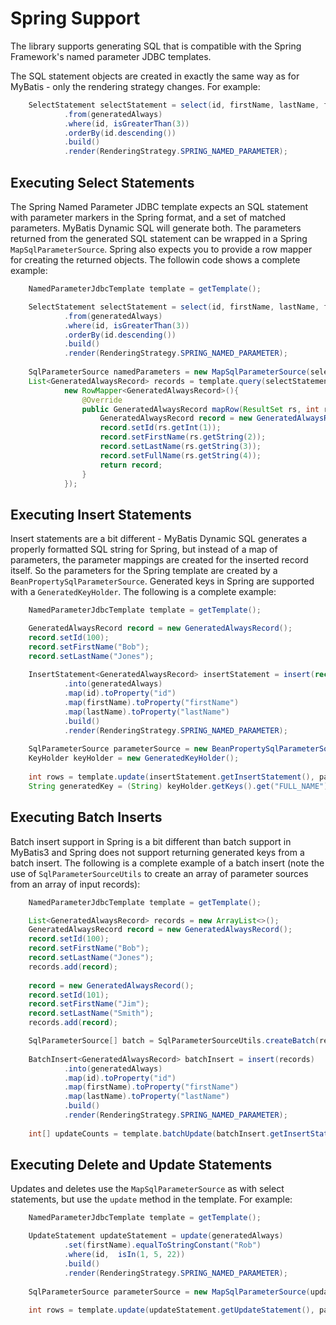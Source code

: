 # Spring Support
The library supports generating SQL that is compatible with the Spring Framework's named parameter JDBC templates.

The SQL statement objects are created in exactly the same way as for MyBatis - only the rendering strategy changes.  For example:

```java
    SelectStatement selectStatement = select(id, firstName, lastName, fullName)
            .from(generatedAlways)
            .where(id, isGreaterThan(3))
            .orderBy(id.descending())
            .build()
            .render(RenderingStrategy.SPRING_NAMED_PARAMETER);
```

## Executing Select Statements
The Spring Named Parameter JDBC template expects an SQL statement with parameter markers in the Spring format, and a set of matched parameters.  MyBatis Dynamic SQL will generate both.  The parameters returned from the generated SQL statement can be wrapped in a Spring `MapSqlParameterSource`.  Spring also expects you to provide a row mapper for creating the returned objects.  The followin code shows a complete example:

```java
    NamedParameterJdbcTemplate template = getTemplate();

    SelectStatement selectStatement = select(id, firstName, lastName, fullName)
            .from(generatedAlways)
            .where(id, isGreaterThan(3))
            .orderBy(id.descending())
            .build()
            .render(RenderingStrategy.SPRING_NAMED_PARAMETER);
        
    SqlParameterSource namedParameters = new MapSqlParameterSource(selectStatement.getParameters());
    List<GeneratedAlwaysRecord> records = template.query(selectStatement.getSelectStatement(), namedParameters,
            new RowMapper<GeneratedAlwaysRecord>(){
                @Override
                public GeneratedAlwaysRecord mapRow(ResultSet rs, int rowNum) throws SQLException {
                    GeneratedAlwaysRecord record = new GeneratedAlwaysRecord();
                    record.setId(rs.getInt(1));
                    record.setFirstName(rs.getString(2));
                    record.setLastName(rs.getString(3));
                    record.setFullName(rs.getString(4));
                    return record;
                }
            });
```

## Executing Insert Statements
Insert statements are a bit different - MyBatis Dynamic SQL generates a properly formatted SQL string for Spring, but instead of a map of parameters, the parameter mappings are created for the inserted record itself.  So the parameters for the Spring template are created by a `BeanPropertySqlParameterSource`.  Generated keys in Spring are supported with a `GeneratedKeyHolder`.  The following is a complete example:

```java
    NamedParameterJdbcTemplate template = getTemplate();

    GeneratedAlwaysRecord record = new GeneratedAlwaysRecord();
    record.setId(100);
    record.setFirstName("Bob");
    record.setLastName("Jones");
        
    InsertStatement<GeneratedAlwaysRecord> insertStatement = insert(record)
            .into(generatedAlways)
            .map(id).toProperty("id")
            .map(firstName).toProperty("firstName")
            .map(lastName).toProperty("lastName")
            .build()
            .render(RenderingStrategy.SPRING_NAMED_PARAMETER);
        
    SqlParameterSource parameterSource = new BeanPropertySqlParameterSource(insertStatement.getRecord());
    KeyHolder keyHolder = new GeneratedKeyHolder();
        
    int rows = template.update(insertStatement.getInsertStatement(), parameterSource, keyHolder);
    String generatedKey = (String) keyHolder.getKeys().get("FULL_NAME");
```

## Executing Batch Inserts
Batch insert support in Spring is a bit different than batch support in MyBatis3 and Spring does not support returning generated keys from a batch insert.  The following is a complete example of a batch insert (note the use of `SqlParameterSourceUtils` to create an array of parameter sources from an array of input records):

```java
    NamedParameterJdbcTemplate template = getTemplate();

    List<GeneratedAlwaysRecord> records = new ArrayList<>();
    GeneratedAlwaysRecord record = new GeneratedAlwaysRecord();
    record.setId(100);
    record.setFirstName("Bob");
    record.setLastName("Jones");
    records.add(record);
        
    record = new GeneratedAlwaysRecord();
    record.setId(101);
    record.setFirstName("Jim");
    record.setLastName("Smith");
    records.add(record);

    SqlParameterSource[] batch = SqlParameterSourceUtils.createBatch(records.toArray());
        
    BatchInsert<GeneratedAlwaysRecord> batchInsert = insert(records)
            .into(generatedAlways)
            .map(id).toProperty("id")
            .map(firstName).toProperty("firstName")
            .map(lastName).toProperty("lastName")
            .build()
            .render(RenderingStrategy.SPRING_NAMED_PARAMETER);
        
    int[] updateCounts = template.batchUpdate(batchInsert.getInsertStatementSQL(), batch);
```

## Executing Delete and Update Statements
Updates and deletes use the `MapSqlParameterSource` as with select statements, but use the `update` method in the template.  For example:

```java
    NamedParameterJdbcTemplate template = getTemplate();

    UpdateStatement updateStatement = update(generatedAlways)
            .set(firstName).equalToStringConstant("Rob")
            .where(id,  isIn(1, 5, 22))
            .build()
            .render(RenderingStrategy.SPRING_NAMED_PARAMETER);
        
    SqlParameterSource parameterSource = new MapSqlParameterSource(updateStatement.getParameters());
        
    int rows = template.update(updateStatement.getUpdateStatement(), parameterSource);
```
